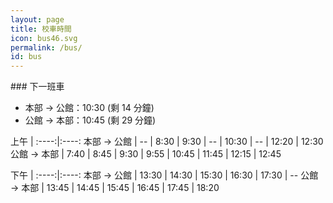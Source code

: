 ```yaml
---
layout: page
title: 校車時間
icon: bus46.svg
permalink: /bus/
id: bus
---
```


<div markdown="1">
### 下一班車

- 本部 → 公館：<span id="ben">10:30 (剩 14 分鐘)</time>
- 公館 → 本部：<span id="gung">10:45 (剩 29 分鐘)</span>

上午 |
:----:|:----:
本部 → 公館 |  --  |  8:30  |  9:30  |   --  |  10:30  |    --   |  12:20  |  12:30
公館 → 本部 | 7:40 |  8:45  |  9:30  |  9:55 |  10:45  |  11:45  |  12:15  |  12:45

下午 |
:----:|:----:
本部 → 公館 |  13:30  |  14:30  |  15:30  |  16:30  |  17:30  |  --
公館 → 本部 |  13:45  |  14:45  |  15:45  |  16:45  |  17:45  |  18:20


<script type="text/javascript">

var today=new Date();

/*
if(today.getDay() === 6 || today.getDay() === 7) document.getElementsByClassName("next")[0].innerHTML = "<h3>假日不發車</h3>";
*/

var currentDateTime = today.getHours()+':'+today.getMinutes();
console.log(currentDateTime);

/* 本部 */
if (today.getHours() > 17 || (today.getHours() > 17 && today.getMinutes() > 30))
	document.getElementById("ben").innerHTML = "<b>本部末班車已過</b>";
else if( today.getHours() < 8)
	document.getElementById("ben").innerHTML = "7:30（約剩下" + ( 8 - today.getHours()) + "小時）";
else if ((today.getHours() == 8 && today.getMinutes() < 30) )
	document.getElementById("ben").innerHTML = "7:30（剩下" + (30 - today.getMinutes()) + "分鐘）";
else
	for (var i = 8; i < 17; i++)
		if ( today.getHours() === i && today.getMinutes() < 30 )
		{
			document.getElementById("ben").innerHTML = i + ":30（剩下" + (30 - today.getMinutes()) + "分鐘）";
			break;
		}
		else if( today.getHours() === i && today.getMinutes() >= 30)
		{
			document.getElementById("ben").innerHTML = (i+1) + ":30（剩下" + (90 - today.getMinutes()) + "分鐘）";
			break;
		}


		/* 公館 */
		if (today.getHours() > 18 || (today.getHours() > 18 && today.getMinutes() > 20))
			document.getElementById("gung").innerHTML = "<b>公館末班車已過</b>";
		else if( today.getHours() < 8)
			document.getElementById("gung").innerHTML = "7:45（約剩下" + ( 8 - today.getHours()) + "小時）";
		else if ((today.getHours() == 8 && today.getMinutes() < 45) )
			document.getElementById("gung").innerHTML = "7:45（剩下" + (45 - today.getMinutes()) + "分鐘）";
		else
			for (var i = 7; i < 17; i++)
				if ( today.getHours() === i && today.getMinutes() < 45 )
				{
					document.getElementById("gung").innerHTML = i + ":45（剩下" + (45 - today.getMinutes()) + "分鐘）";
					break;
				}
				else if( today.getHours() === i && today.getMinutes() >= 45)
				{
					document.getElementById("gung").innerHTML = (i+1) + ":45（剩下" + (105 - today.getMinutes()) + "分鐘）";
					break;
				}
</script>
